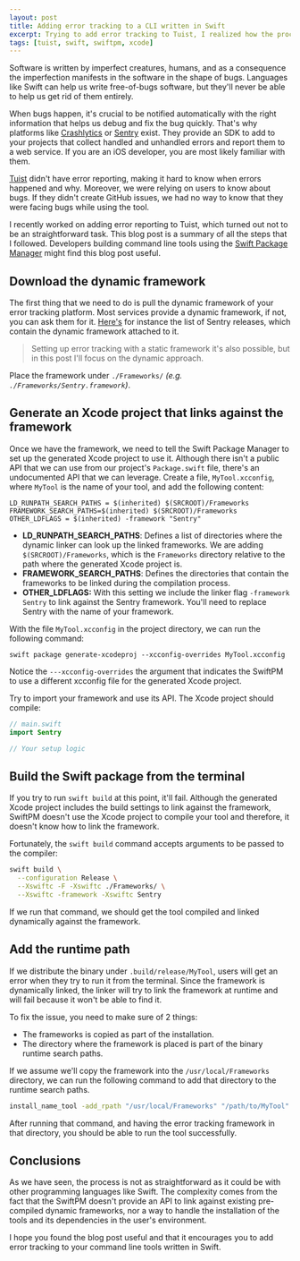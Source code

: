 ```yaml
---
layout: post
title: Adding error tracking to a CLI written in Swift
excerpt: Trying to add error tracking to Tuist, I realized how the process is not very straightforward. This blog post describes the process that I followed to help other Swift developers add error tracking to their CLI tools.
tags: [tuist, swift, swiftpm, xcode]
---
```


Software is written by imperfect creatures,
humans,
and as a consequence the imperfection manifests in the software in the shape of bugs.
Languages like Swift can help us write free-of-bugs software,
but they'll never be able to help us get rid of them entirely.


When bugs happen,
it's crucial to be notified automatically with the right information that helps us debug and fix the bug quickly.
That's why platforms like [Crashlytics](https://try.crashlytics.com/) or [Sentry](https://sentry.io) exist.
They provide an SDK to add to your projects that collect handled and unhandled errors and report them to a web service. 
If you are an iOS developer, 
you are most likely familiar with them.

[Tuist](https://tuist.io) didn't have error reporting,
making it hard to know when errors happened and why.
Moreover, 
we were relying on users to know about bugs.
If they didn't create GitHub issues,
we had no way to know that they were facing bugs while using the tool.

I recently worked on adding error reporting to Tuist,
which turned out not to be an straightforward task.
This blog post is a summary of all the steps that I followed.
Developers building command line tools using the [Swift Package Manager](https://swift.org/package-manager/) might find this blog post useful.

## Download the dynamic framework

The first thing that we need to do is pull the dynamic framework of your error tracking platform.
Most services provide a dynamic framework,
if not,
you can ask them for it.
[Here's](https://github.com/getsentry/sentry-cocoa/releases) for instance the list of Sentry releases,
which contain the dynamic framework attached to it.

> Setting up error tracking with a static framework it's also possible, but in this post I'll focus on the dynamic approach.

Place the framework under `./Frameworks/` *(e.g. `./Frameworks/Sentry.framework`)*.

## Generate an Xcode project that links against the framework

Once we have the framework,
we need to tell the Swift Package Manager to set up the generated Xcode project to use it.
Although there isn't a public API that we can use from our project's `Package.swift` file,
there's an undocumented API that we can leverage.
Create a file, `MyTool.xcconfig`,
where `MyTool` is the name of your tool,
and add the following content:

```xcconfig
LD_RUNPATH_SEARCH_PATHS = $(inherited) $(SRCROOT)/Frameworks
FRAMEWORK_SEARCH_PATHS=$(inherited) $(SRCROOT)/Frameworks
OTHER_LDFLAGS = $(inherited) -framework "Sentry"
```

- **LD\_RUNPATH\_SEARCH\_PATHS**: Defines a list of directories where the dynamic linker can look up the linked frameworks. We are adding `$(SRCROOT)/Frameworks`, which is the `Frameworks` directory relative to the path where the generated Xcode project is.
- **FRAMEWORK\_SEARCH\_PATHS**: Defines the directories that contain the frameworks to be linked during the compilation process.
- **OTHER\_LDFLAGS:** With this setting we include the linker flag `-framework Sentry` to link against the Sentry framework. You'll need to replace Sentry with the name of your framework.

With the file `MyTool.xcconfig` in the project directory, we can run the following command:

```
swift package generate-xcodeproj --xcconfig-overrides MyTool.xcconfig
```

Notice the `---xcconfig-overrides` the argument that indicates the SwiftPM to use a different xcconfig file for the generated Xcode project.

Try to import your framework and use its API. The Xcode project should compile:

```swift
// main.swift
import Sentry

// Your setup logic
```

## Build the Swift package from the terminal

If you try to run `swift build` at this point,
it'll fail.
Although the generated Xcode project includes the build settings to link against the framework,
SwiftPM doesn't use the Xcode project to compile your tool and therefore,
it doesn't know how to link the framework.

Fortunately,
the `swift build` command accepts arguments to be passed to the compiler:

```bash
swift build \
  --configuration Release \
  --Xswiftc -F -Xswiftc ./Frameworks/ \
  --Xswiftc -framework -Xswiftc Sentry
```

If we run that command, we should get the tool compiled and linked dynamically against the framework.

##  Add the runtime path

If we distribute the binary under `.build/release/MyTool`,
users will get an error when they try to run it from the terminal.
Since the framework is dynamically linked,
the linker will try to link the framework at runtime and will fail because it won't be able to find it.

To fix the issue, you need to make sure of 2 things:
- The frameworks is copied as part of the installation.
- The directory where the framework is placed is part of the binary runtime search paths.

If we assume we'll copy the framework into the `/usr/local/Frameworks` directory,
we can run the following command to add that directory to the runtime search paths.

```bash
install_name_tool -add_rpath "/usr/local/Frameworks" "/path/to/MyTool"
```

After running that command,
and having the error tracking framework in that directory,
you should be able to run the tool successfully.


## Conclusions

As we have seen,
the process is not as straightforward as it could be with other programming languages like Swift. 
The complexity comes from the fact that the SwiftPM doesn't provide an API to link against existing pre-compiled dynamic frameworks, nor a way to handle the installation of the tools and its dependencies in the user's environment.

I hope you found the blog post useful and that it encourages you to add error tracking to your command line tools written in Swift.
